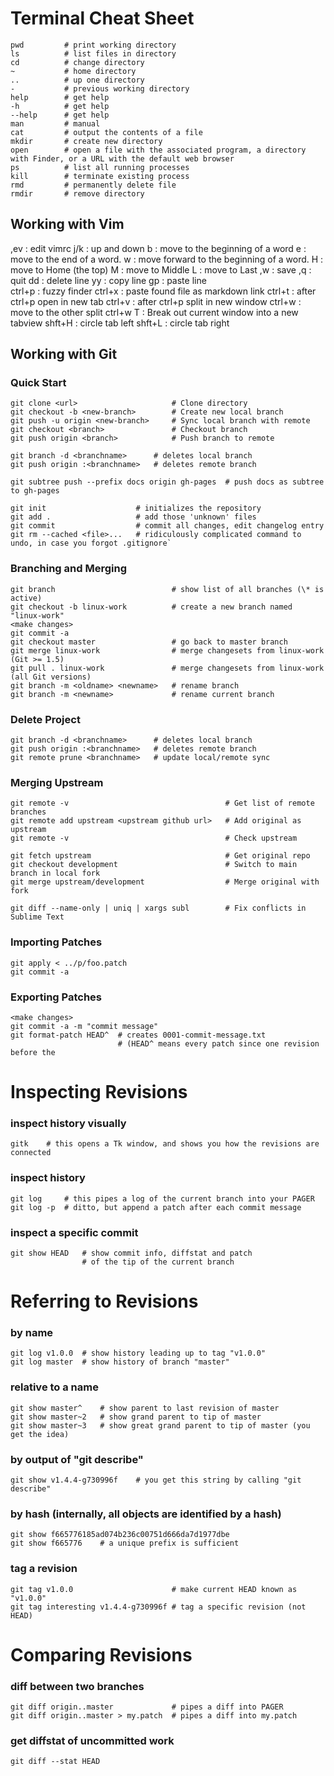 # Terminal Cheat Sheet

```
pwd         # print working directory
ls          # list files in directory
cd          # change directory
~           # home directory
..          # up one directory
-           # previous working directory
help        # get help
-h          # get help
--help      # get help
man         # manual
cat         # output the contents of a file
mkdir       # create new directory
open        # open a file with the associated program, a directory with Finder, or a URL with the default web browser
ps          # list all running processes
kill        # terminate existing process
rmd         # permanently delete file
rmdir       # remove directory
```

## Working with Vim

,ev   : edit vimrc
j/k   : up and down
b    : move to the beginning of a word
e    : move to the end of a word.
w    : move forward to the beginning of a word.
H    : move to Home (the top)
M    : move to Middle
L    : move to Last
,w    : save
,q    : quit
dd    : delete line
yy    : copy line
gp    : paste line   
ctrl+p   : fuzzy finder
ctrl+x   : paste found file as markdown link
ctrl+t   : after ctrl+p open in new tab
ctrl+v   : after ctrl+p split in new window
ctrl+w   : move to the other split
ctrl+w T : Break out current window into a new tabview
shft+H   : circle tab left
shft+L   : circle tab right   



## Working with Git

### Quick Start

```
git clone <url> 					# Clone directory
git checkout -b <new-branch> 		# Create new local branch
git push -u origin <new-branch> 	# Sync local branch with remote
git checkout <branch> 				# Checkout branch
git push origin <branch> 			# Push branch to remote

git branch -d <branchname>   	# deletes local branch
git push origin :<branchname>	# deletes remote branch

git subtree push --prefix docs origin gh-pages  # push docs as subtree to gh-pages

git init                    # initializes the repository
git add .                   # add those 'unknown' files
git commit                  # commit all changes, edit changelog entry
git rm --cached <file>...   # ridiculously complicated command to undo, in case you forgot .gitignore`

```
### Branching and Merging
```
git branch                          # show list of all branches (\* is active)
git checkout -b linux-work          # create a new branch named "linux-work"
<make changes>
git commit -a
git checkout master                 # go back to master branch
git merge linux-work                # merge changesets from linux-work (Git >= 1.5)
git pull . linux-work               # merge changesets from linux-work (all Git versions)
git branch -m <oldname> <newname>   # rename branch
git branch -m <newname>             # rename current branch
```
### Delete Project
```
git branch -d <branchname>   	# deletes local branch
git push origin :<branchname>	# deletes remote branch
git remote prune <branchname>	# update local/remote sync
```
### Merging Upstream
```
git remote -v 									# Get list of remote branches
git remote add upstream <upstream github url>	# Add original as upstream
git remote -v 									# Check upstream

git fetch upstream 								# Get original repo
git checkout development						# Switch to main branch in local fork
git merge upstream/development					# Merge original with fork

git diff --name-only | uniq | xargs subl		# Fix conflicts in Sublime Text
```

### Importing Patches
```
git apply < ../p/foo.patch
git commit -a
```

### Exporting Patches
```
<make changes>
git commit -a -m "commit message"
git format-patch HEAD^  # creates 0001-commit-message.txt
                        # (HEAD^ means every patch since one revision before the
```

# Inspecting Revisions
### inspect history visually
```
gitk    # this opens a Tk window, and shows you how the revisions are connected
```

### inspect history
```
git log     # this pipes a log of the current branch into your PAGER
git log -p  # ditto, but append a patch after each commit message
```
### inspect a specific commit
```
git show HEAD   # show commit info, diffstat and patch
                # of the tip of the current branch
```

# Referring to Revisions

### by name
```
git log v1.0.0  # show history leading up to tag "v1.0.0"
git log master  # show history of branch "master"
```
### relative to a name
```
git show master^    # show parent to last revision of master
git show master~2   # show grand parent to tip of master
git show master~3   # show great grand parent to tip of master (you get the idea)
```
### by output of "git describe"
```
git show v1.4.4-g730996f    # you get this string by calling "git describe"
```
### by hash (internally, all objects are identified by a hash)
```
git show f665776185ad074b236c00751d666da7d1977dbe
git show f665776    # a unique prefix is sufficient
```
### tag a revision
```
git tag v1.0.0                      # make current HEAD known as "v1.0.0"
git tag interesting v1.4.4-g730996f # tag a specific revision (not HEAD)
```

# Comparing Revisions
### diff between two branches
```
git diff origin..master             # pipes a diff into PAGER
git diff origin..master > my.patch  # pipes a diff into my.patch
```
### get diffstat of uncommitted work
```
git diff --stat HEAD
```

